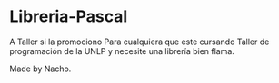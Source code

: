 # Libreria-Pascal
A Taller si la promociono
Para cualquiera que este cursando Taller de programación de la UNLP y necesite una librería bien flama.

Made by Nacho.
